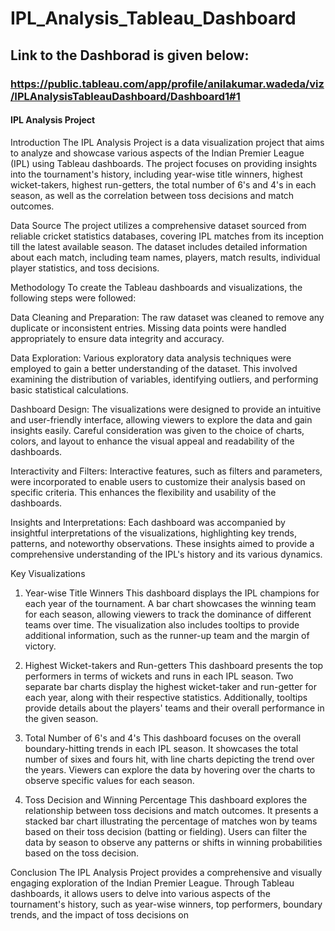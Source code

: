 # IPL_Analysis_Tableau_Dashboard
## Link to the Dashborad is given below:
### https://public.tableau.com/app/profile/anilakumar.wadeda/viz/IPLAnalysisTableauDashboard/Dashboard1#1

#### IPL Analysis Project
Introduction
The IPL Analysis Project is a data visualization project that aims to analyze and showcase various aspects of the Indian Premier League (IPL) using Tableau dashboards. The project focuses on providing insights into the tournament's history, including year-wise title winners, highest wicket-takers, highest run-getters, the total number of 6's and 4's in each season, as well as the correlation between toss decisions and match outcomes.

Data Source
The project utilizes a comprehensive dataset sourced from reliable cricket statistics databases, covering IPL matches from its inception till the latest available season. The dataset includes detailed information about each match, including team names, players, match results, individual player statistics, and toss decisions.

Methodology
To create the Tableau dashboards and visualizations, the following steps were followed:

Data Cleaning and Preparation: The raw dataset was cleaned to remove any duplicate or inconsistent entries. Missing data points were handled appropriately to ensure data integrity and accuracy.

Data Exploration: Various exploratory data analysis techniques were employed to gain a better understanding of the dataset. This involved examining the distribution of variables, identifying outliers, and performing basic statistical calculations.

Dashboard Design: The visualizations were designed to provide an intuitive and user-friendly interface, allowing viewers to explore the data and gain insights easily. Careful consideration was given to the choice of charts, colors, and layout to enhance the visual appeal and readability of the dashboards.

Interactivity and Filters: Interactive features, such as filters and parameters, were incorporated to enable users to customize their analysis based on specific criteria. This enhances the flexibility and usability of the dashboards.

Insights and Interpretations: Each dashboard was accompanied by insightful interpretations of the visualizations, highlighting key trends, patterns, and noteworthy observations. These insights aimed to provide a comprehensive understanding of the IPL's history and its various dynamics.

Key Visualizations
1. Year-wise Title Winners
This dashboard displays the IPL champions for each year of the tournament. A bar chart showcases the winning team for each season, allowing viewers to track the dominance of different teams over time. The visualization also includes tooltips to provide additional information, such as the runner-up team and the margin of victory.

2. Highest Wicket-takers and Run-getters
This dashboard presents the top performers in terms of wickets and runs in each IPL season. Two separate bar charts display the highest wicket-taker and run-getter for each year, along with their respective statistics. Additionally, tooltips provide details about the players' teams and their overall performance in the given season.

3. Total Number of 6's and 4's
This dashboard focuses on the overall boundary-hitting trends in each IPL season. It showcases the total number of sixes and fours hit, with line charts depicting the trend over the years. Viewers can explore the data by hovering over the charts to observe specific values for each season.

4. Toss Decision and Winning Percentage
This dashboard explores the relationship between toss decisions and match outcomes. It presents a stacked bar chart illustrating the percentage of matches won by teams based on their toss decision (batting or fielding). Users can filter the data by season to observe any patterns or shifts in winning probabilities based on the toss decision.

Conclusion
The IPL Analysis Project provides a comprehensive and visually engaging exploration of the Indian Premier League. Through Tableau dashboards, it allows users to delve into various aspects of the tournament's history, such as year-wise winners, top performers, boundary trends, and the impact of toss decisions on
